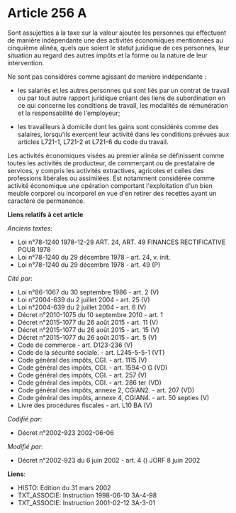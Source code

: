 # Article 256 A

Sont assujetties à la taxe sur la valeur ajoutée les personnes qui effectuent de manière indépendante une des activités
économiques mentionnées au cinquième alinéa, quels que soient le statut juridique de ces personnes, leur situation au regard
des autres impôts et la forme ou la nature de leur intervention.

Ne sont pas considérés comme agissant de manière indépendante :

- les salariés et les autres personnes qui sont liés par un contrat de travail ou par tout autre rapport juridique créant des
liens de subordination en ce qui concerne les conditions de travail, les modalités de rémunération et la responsabilité de
l'employeur;

- les travailleurs à domicile dont les gains sont considérés comme des salaires, lorsqu'ils exercent leur activité dans les
conditions prévues aux articles L721-1, L721-2 et L721-6 du code du travail.

Les activités économiques visées au premier alinéa se définissent comme toutes les activités de producteur, de commerçant ou
de prestataire de services, y compris les activités extractives, agricoles et celles des professions libérales ou assimilées.
Est notamment considérée comme activité économique une opération comportant l'exploitation d'un bien meuble corporel ou
incorporel en vue d'en retirer des recettes ayant un caractère de permanence.

**Liens relatifs à cet article**

_Anciens textes_:

  - Loi n°78-1240 1978-12-29 ART. 24, ART. 49 FINANCES RECTIFICATIVE POUR 1978
  - Loi n°78-1240 du 29 décembre 1978 - art. 24, v. init.
  - Loi n°78-1240 du 29 décembre 1978 - art. 49 (P)

_Cité par_:

  - Loi n°86-1067 du 30 septembre 1986 - art. 2 (V)
  - Loi n°2004-639 du 2 juillet 2004 - art. 25 (V)
  - Loi n°2004-639 du 2 juillet 2004 - art. 6 (V)
  - Décret n°2010-1075 du 10 septembre 2010 - art. 1
  - Décret n°2015-1077 du 26 août 2015 - art. 11 (V)
  - Décret n°2015-1077 du 26 août 2015 - art. 15 (V)
  - Décret n°2015-1077 du 26 août 2015 - art. 5 (V)
  - Code de commerce - art. D123-236 (V)
  - Code de la sécurité sociale. - art. L245-5-5-1 (VT)
  - Code général des impôts, CGI. - art. 1115 (V)
  - Code général des impôts, CGI. - art. 1594-0 G (VD)
  - Code général des impôts, CGI. - art. 257 (V)
  - Code général des impôts, CGI. - art. 286 ter (VD)
  - Code général des impôts, annexe 2, CGIAN2. - art. 207 (VD)
  - Code général des impôts, annexe 4, CGIAN4. - art. 50 septies (V)
  - Livre des procédures fiscales - art. L10 BA (V)

_Codifié par_:

  - Décret n°2002-923 2002-06-06

_Modifié par_:

  - Décret n°2002-923 du 6 juin 2002 - art. 4 () JORF 8 juin 2002

**Liens**:

  - HISTO: Edition du 31 mars 2002
  - TXT_ASSOCIE: Instruction 1998-06-10 3A-4-98
  - TXT_ASSOCIE: Instruction 2001-02-12 3A-3-01
